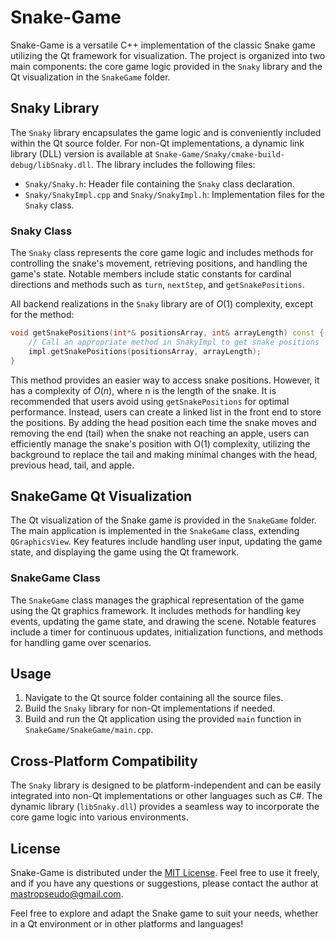 # Snake-Game

Snake-Game is a versatile C++ implementation of the classic Snake game utilizing the Qt framework for visualization. The project is organized into two main components: the core game logic provided in the `Snaky` library and the Qt visualization in the `SnakeGame` folder.

## Snaky Library

The `Snaky` library encapsulates the game logic and is conveniently included within the Qt source folder. For non-Qt implementations, a dynamic link library (DLL) version is available at `Snake-Game/Snaky/cmake-build-debug/libSnaky.dll`. The library includes the following files:

- `Snaky/Snaky.h`: Header file containing the `Snaky` class declaration.
- `Snaky/SnakyImpl.cpp` and `Snaky/SnakyImpl.h`: Implementation files for the `Snaky` class.

### Snaky Class

The `Snaky` class represents the core game logic and includes methods for controlling the snake's movement, retrieving positions, and handling the game's state. Notable members include static constants for cardinal directions and methods such as `turn`, `nextStep`, and `getSnakePositions`.

All backend realizations in the `Snaky` library are of $O(1)$ complexity, except for the method:

```cpp
void getSnakePositions(int*& positionsArray, int& arrayLength) const {
    // Call an appropriate method in SnakyImpl to get snake positions
    impl.getSnakePositions(positionsArray, arrayLength);
}
```

This method provides an easier way to access snake positions. However, it has a complexity of $O(n)$, where n is the length of the snake. It is recommended that users avoid using `getSnakePositions` for optimal performance. Instead, users can create a linked list in the front end to store the positions. By adding the head position each time the snake moves and removing the end (tail) when the snake not reaching an apple, users can efficiently manage the snake's position with O(1) complexity, utilizing the background to replace the tail and making minimal changes with the head, previous head, tail, and apple.

## SnakeGame Qt Visualization

The Qt visualization of the Snake game is provided in the `SnakeGame` folder. The main application is implemented in the `SnakeGame` class, extending `QGraphicsView`. Key features include handling user input, updating the game state, and displaying the game using the Qt framework.

### SnakeGame Class

The `SnakeGame` class manages the graphical representation of the game using the Qt graphics framework. It includes methods for handling key events, updating the game state, and drawing the scene. Notable features include a timer for continuous updates, initialization functions, and methods for handling game over scenarios.

## Usage

1. Navigate to the Qt source folder containing all the source files.
2. Build the `Snaky` library for non-Qt implementations if needed.
3. Build and run the Qt application using the provided `main` function in `SnakeGame/SnakeGame/main.cpp`.

## Cross-Platform Compatibility

The `Snaky` library is designed to be platform-independent and can be easily integrated into non-Qt implementations or other languages such as C#. The dynamic library (`libSnaky.dll`) provides a seamless way to incorporate the core game logic into various environments.

## License

Snake-Game is distributed under the [MIT License](LICENSE). Feel free to use it freely, and if you have any questions or suggestions, please contact the author at mastropseudo@gmail.com.

Feel free to explore and adapt the Snake game to suit your needs, whether in a Qt environment or in other platforms and languages!
